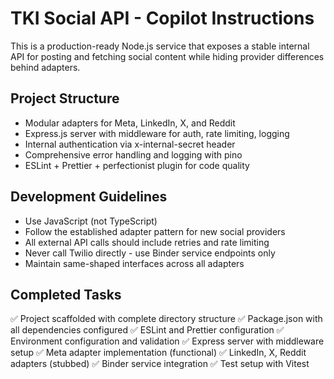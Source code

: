 # TKI Social API - Copilot Instructions

This is a production-ready Node.js service that exposes a stable internal API for posting and fetching social content while hiding provider differences behind adapters.

## Project Structure

- Modular adapters for Meta, LinkedIn, X, and Reddit
- Express.js server with middleware for auth, rate limiting, logging
- Internal authentication via x-internal-secret header
- Comprehensive error handling and logging with pino
- ESLint + Prettier + perfectionist plugin for code quality

## Development Guidelines

- Use JavaScript (not TypeScript)
- Follow the established adapter pattern for new social providers
- All external API calls should include retries and rate limiting
- Never call Twilio directly - use Binder service endpoints only
- Maintain same-shaped interfaces across all adapters

## Completed Tasks

✅ Project scaffolded with complete directory structure
✅ Package.json with all dependencies configured
✅ ESLint and Prettier configuration
✅ Environment configuration and validation
✅ Express server with middleware setup
✅ Meta adapter implementation (functional)
✅ LinkedIn, X, Reddit adapters (stubbed)
✅ Binder service integration
✅ Test setup with Vitest
